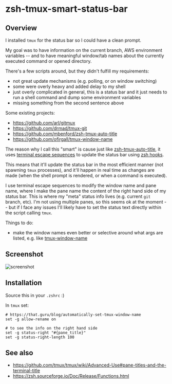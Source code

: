 # zsh-tmux-smart-status-bar

## Overview

I installed `tmux` for the status bar so I could have a clean prompt.

My goal was to have information on the current branch, AWS environment variables -- and to have meaningful window/tab names about the currently executed command or opened directory. 

There's a few scripts around, but they didn't fulfill my requirements:
* not great update mechanisms (e.g. polling, or on window switching)
* some were overly heavy and added delay to my shell
* just overly complicated in general, this is a status bar and it just needs to run a shell command and dump some environment variables
* missing something from the second sentence above

Some existing projects:
* <https://github.com/arl/gitmux>
* <https://github.com/drmad/tmux-git>
* <https://github.com/mbenford/zsh-tmux-auto-title>
* <https://github.com/ofirgall/tmux-window-name>

The reason why I call this "smart" is cause just like [zsh-tmux-auto-title](https://github.com/mbenford/zsh-tmux-auto-title), it uses [terminal escape sequences](https://en.wikipedia.org/wiki/ANSI_escape_code) to update the status bar using [zsh hooks](https://zsh.sourceforge.io/Doc/Release/Functions.html).

This means that it'll update the status bar in the most efficient manner (not spawning `tmux` processes), and it'll happen in real time as changes are made (when the shell prompt is rendered, or when a command is executed).

I use terminal escape sequences to modify the window name and pane name, where I make the pane name the content of the right hand side of my status bar. This is where my "meta" status info lives (e.g. current `git` branch, etc). I'm not using multiple panes, so this seems ok at the moment -- but if I face any issues I'll likely have to set the status text directly within the script calling `tmux`.

Things to do:
* make the window names even better or selective around what args are listed, e.g. like [tmux-window-name](https://github.com/ofirgall/tmux-window-name)

## Screenshot

![screenshot](screenshot.png)

## Installation

Source this in your `.zshrc` :)

In `tmux` set:

```
# https://that.guru/blog/automatically-set-tmux-window-name
set -g allow-rename on

# to see the info on the right hand side
set -g status-right "#{pane_title}"
set -g status-right-length 100
```

## See also

* <https://github.com/tmux/tmux/wiki/Advanced-Use#pane-titles-and-the-terminal-title>
* <https://zsh.sourceforge.io/Doc/Release/Functions.html>
